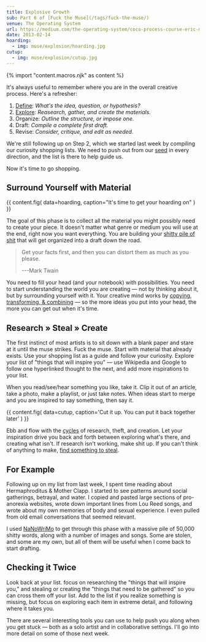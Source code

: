 ```yaml
---
title: Explosive Growth
sub: Part 6 of [Fuck the Muse](/tags/fuck-the-muse/)
venue: The Operating System
url: https://medium.com/the-operating-system/coco-process-course-eric-meyers-fuck-the-muse-lesson-6-explosive-growth-b5e6652af1e1
date: 2013-02-14
hoarding:
  - img: muse/explosion/hoarding.jpg
cutup:
  - img: muse/explosion/cutup.jpg
---
```

{% import "content.macros.njk" as content %}

It's always useful to remember where you are
in the overall creative process.
Here's a refresher:

1. [Define][seed]: *What's the idea, question, or hypothesis?*
2. [Explore][explore]: *Reasearch, gather, and create the materials.*
3. Organize: *Outline the structure, or impose one.*
4. Draft: *Compile a complete first draft.*
5. Revise: *Consider, critique, and edit as needed.*

We're still following up on Step 2,
which we started last week
by compiling our curiosity shopping lists.
We need to push out from our [seed][seed] in every direction,
and the list is there to help guide us.

Now it's time to go shopping.

[seed]: /2012/12/13/starting-from-a-seed/
[explore]: /2013/02/07/get-curious/

## Surround Yourself with Material

{{ content.fig(
  data=hoarding,
  caption="It's time to get your hoarding on"
) }}

The goal of this phase is to collect all the material
you might possibly need to create your piece.
It doesn't matter what genre or medium you will use at the end,
right now you want everything.
You are building your [shitty pile of shit][shit]
that will get organized into a draft down the road.

> Get your facts first,
> and then you can distort them as much as you please.
>
> ---Mark Twain

You need to fill your head (and your notebook) with possibilities.
You need to start understanding the world you are creating —
not by thinking about it, but by surrounding yourself with it.
Your creative mind works
by [copying, transforming, & combining][elements] —
so the more ideas you put into your head,
the more you can get out when it's time.

[shit]: /2013/02/07/get-curious/
[elements]: /2012/10/23/ordinary-tools-of-thought/

## Research » Steal » Create

The first instinct of most artists is to sit down with a blank paper
and stare at it until the muse strikes.
Fuck the muse.
Start with material that already exists.
Use your shopping list as a guide and follow your curiosity.
Explore your list of "things that will inspire you" —
use Wikipedia and Google to follow one hyperlinked thought to the next,
and add more inspirations to your list.

When you read/see/hear something you like, take it.
Clip it out of an article,
take a photo,
make a playlist,
or just take notes.
When ideas start to merge and you are inspired to say something,
then say it.

{{ content.fig(
  data=cutup,
  caption='Cut it up. You can put it back together later'
) }}

Ebb and flow with the [cycles][cycles] of research, theft, and creation.
Let your inspiration drive you back and forth
between exploring what's there, and creating what isn't.
If research isn't working, make shit up.
If you can't think of anything to make,
[find something to steal][steal].

[cycles]: /2012/11/08/creative-cycles
[steal]: http://www.austinkleon.com/steal/

## For Example

Following up on my list from last week,
I spent time reading about Hermaphroditus & Mother Clapp.
I started to see patterns around social gatherings,
betrayal, and water.
I copied and pasted large sections of pro-anorexia websites,
wrote down important lines from Lou Reed songs,
and wrote about my own memories of body and sexual experience.
I even pulled from old email conversations
that seemed relevant.

I used [NaNoWriMo][NaNoWriMo] to get through this phase
with a massive pile of 50,000 shitty words,
along with a number of images and songs.
Some are stolen, and some are my own,
but all of them will be useful when I come back to start drafting.

[NaNoWriMo]: http://www.nanowrimo.org/

## Checking it Twice

Look back at your list.
focus on researching the "things that will inspire you,"
and stealing or creating the "things that need to be gathered"
so you can cross them off your list.
Add to the list if you realize something is missing,
but focus on exploring each item in extreme detail,
and following where it takes you.

There are several interesting tools you can use
to help push you along when you get stuck —
both as a solo artist and in collaborative settings.
I'll go into more detail on some of those next week.
